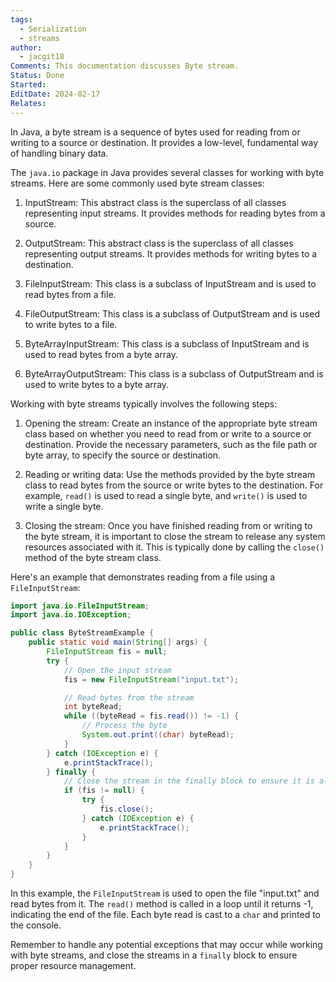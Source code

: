 ```yaml
---
tags:
  - Serialization
  - streams
author:
  - jacgit18
Comments: This documentation discusses Byte stream.
Status: Done
Started: 
EditDate: 2024-02-17
Relates:
---
```

In Java, a byte stream is a sequence of bytes used for reading from or writing to a source or destination. It provides a low-level, fundamental way of handling binary data.

The `java.io` package in Java provides several classes for working with byte streams. Here are some commonly used byte stream classes:

1. InputStream: This abstract class is the superclass of all classes representing input streams. It provides methods for reading bytes from a source.

2. OutputStream: This abstract class is the superclass of all classes representing output streams. It provides methods for writing bytes to a destination.

3. FileInputStream: This class is a subclass of InputStream and is used to read bytes from a file.

4. FileOutputStream: This class is a subclass of OutputStream and is used to write bytes to a file.

5. ByteArrayInputStream: This class is a subclass of InputStream and is used to read bytes from a byte array.

6. ByteArrayOutputStream: This class is a subclass of OutputStream and is used to write bytes to a byte array.

Working with byte streams typically involves the following steps:

1. Opening the stream: Create an instance of the appropriate byte stream class based on whether you need to read from or write to a source or destination. Provide the necessary parameters, such as the file path or byte array, to specify the source or destination.

2. Reading or writing data: Use the methods provided by the byte stream class to read bytes from the source or write bytes to the destination. For example, `read()` is used to read a single byte, and `write()` is used to write a single byte.

3. Closing the stream: Once you have finished reading from or writing to the byte stream, it is important to close the stream to release any system resources associated with it. This is typically done by calling the `close()` method of the byte stream class.

Here's an example that demonstrates reading from a file using a `FileInputStream`:

```java
import java.io.FileInputStream;
import java.io.IOException;

public class ByteStreamExample {
    public static void main(String[] args) {
        FileInputStream fis = null;
        try {
            // Open the input stream
            fis = new FileInputStream("input.txt");

            // Read bytes from the stream
            int byteRead;
            while ((byteRead = fis.read()) != -1) {
                // Process the byte
                System.out.print((char) byteRead);
            }
        } catch (IOException e) {
            e.printStackTrace();
        } finally {
            // Close the stream in the finally block to ensure it is always closed
            if (fis != null) {
                try {
                    fis.close();
                } catch (IOException e) {
                    e.printStackTrace();
                }
            }
        }
    }
}
```

In this example, the `FileInputStream` is used to open the file "input.txt" and read bytes from it. The `read()` method is called in a loop until it returns -1, indicating the end of the file. Each byte read is cast to a `char` and printed to the console.

Remember to handle any potential exceptions that may occur while working with byte streams, and close the streams in a `finally` block to ensure proper resource management.